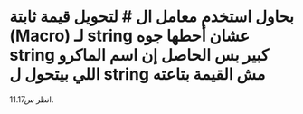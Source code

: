 بحاول استخدم معامل ال # لتحويل قيمة ثابتة (Macro) لـ string عشان أحطها جوه string كبير بس الحاصل إن اسم الماكرو اللي بيتحول ل string مش القيمة بتاعته 
===================
انظر $س 11.17$.
